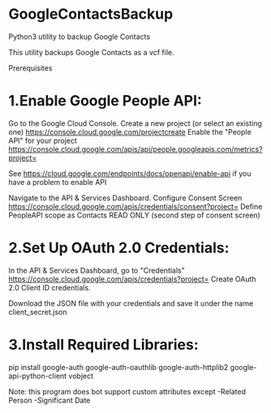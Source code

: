 # GoogleContactsBackup

Python3 utility to backup Google Contacts

This utility backups Google Contacts as a vcf file.

Prerequisites

# 1.Enable Google People API:

Go to the Google Cloud Console. Create a new project (or select an existing one) https://console.cloud.google.com/projectcreate Enable the "People API" for your project https://console.cloud.google.com/apis/api/people.googleapis.com/metrics?project=

See https://cloud.google.com/endpoints/docs/openapi/enable-api if you have a problem to enable API

Navigate to the API & Services Dashboard. Configure Consent Screen https://console.cloud.google.com/apis/credentials/consent?project= Define PeopleAPI scope as Contacts READ ONLY (second step of consent screen)

# 2.Set Up OAuth 2.0 Credentials:

In the API & Services Dashboard, go to "Credentials" https://console.cloud.google.com/apis/credentials?project= Create OAuth 2.0 Client ID credentials.

Download the JSON file with your credentials and save it under the name client_secret.json

# 3.Install Required Libraries:

pip install google-auth google-auth-oauthlib google-auth-httplib2 google-api-python-client vobject

Note: this program does bot support custom attributes except -Related Person -Significant Date
